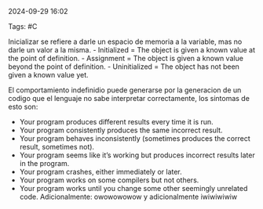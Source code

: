 2024-09-29 16:02

Tags: #C

Inicializar se refiere a darle un espacio de memoria a la variable, mas no darle un valor a la misma. 
	- Initialized = The object is given a known value at the point of definition.
	- Assignment = The object is given a known value beyond the point of definition.
	- Uninitialized = The object has not been given a known value yet.

El comportamiento indefinidio puede generarse por la generacion de un codigo que el lenguaje no sabe interpretar correctamente, los sintomas de esto son:
- Your program produces different results every time it is run.
- Your program consistently produces the same incorrect result.
- Your program behaves inconsistently (sometimes produces the correct result, sometimes not).
- Your program seems like it’s working but produces incorrect results later in the program.
- Your program crashes, either immediately or later.
- Your program works on some compilers but not others.
- Your program works until you change some other seemingly unrelated code.
Adicionalmente: owowowowow y adicionalmente iwiwiwiwiw